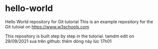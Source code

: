 # hello-world
Hello World repository for Git tutorial
This is an example repository for the Git tutoial on https://www.w3schools.com

This repository is built step by step in the tutorial.
tamdm edit on 29/09/2021
sua trên github: thêm dòng này lúc 17h01
